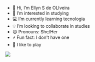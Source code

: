 - 👋 Hi, I’m Ellyn S de OLIveira
- 👀 I’m interested in studying
- 💻 I’m currently learning tecnologia
- 💡 I’m looking to collaborate in studies
- 😄 Pronouns: She/Her
- ⚡ Fun fact: I don't have one
- 👾 I like to play

![](https://static.wikia.nocookie.net/tudosobrehoradeaventura/images/b/b9/B2bb4e4f210f19d75cb076b63d571757.gif/revision/latest?cb=20210607221215&path-prefix=pt-br)
